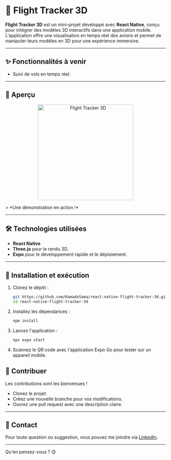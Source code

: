 # 🛫 Flight Tracker 3D  

**Flight Tracker 3D** est un mini-projet développé avec **React Native**, conçu pour intégrer des modèles 3D interactifs dans une application mobile. L'application offre une visualisation en temps réel des avions et permet de manipuler leurs modèles en 3D pour une expérience immersive.  

---

## ✨ Fonctionnalités à venir 
- Suivi de vols en temps réel.  
---

## 📸 Aperçu  
<p align="center">
  <img src="./assets/images/demo.giff" alt="Flight Tracker 3D" width="300"/>
</p> 
> *Une démonstration en action !*  

---

## 🛠️ Technologies utilisées  
- **React Native**  
- **Three.js** pour le rendu 3D.  
- **Expo** pour le développement rapide et le déploiement.  

---

## 🚀 Installation et exécution  

1. Clonez le dépôt :  
   ```bash
   git https://github.com/KamadoSama/react-native-flight-tracker-3d.git
   cd react-native-flight-tracker-3d
   ```  

2. Installez les dépendances :  
   ```bash
   npm install
   ```  

3. Lancez l'application :  
   ```bash
   npx expo start
   ```  

4. Scannez le QR code avec l'application Expo Go pour tester sur un appareil mobile.  



## 🎉 Contribuer  
Les contributions sont les bienvenues !  
- Clonez le projet.  
- Créez une nouvelle branche pour vos modifications.  
- Ouvrez une pull request avec une description claire.  

---

## 📧 Contact  
Pour toute question ou suggestion, vous pouvez me joindre via [LinkedIn](https://www.linkedin.com/in/gnomblehi-ben-arthur-taho-5a05121a3/).  

---

Qu'en pensez-vous ? 😊
